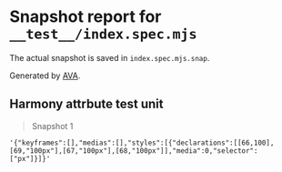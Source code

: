 # Snapshot report for `__test__/index.spec.mjs`

The actual snapshot is saved in `index.spec.mjs.snap`.

Generated by [AVA](https://avajs.dev).

## Harmony attrbute test unit

> Snapshot 1

    '{"keyframes":[],"medias":[],"styles":[{"declarations":[[66,100],[69,"100px"],[67,"100px"],[68,"100px"]],"media":0,"selector":["px"]}]}'
